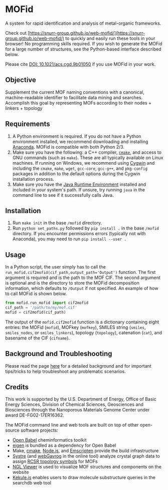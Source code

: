 # MOFid
A system for rapid identification and analysis of metal-organic frameworks.

Check out [https://snurr-group.github.io/web-mofid/](https://snurr-group.github.io/web-mofid/) to quickly and easily run these tools in your browser! No programming skills required. If you wish to generate the MOFid for a large number of structures, see the Python-based interface described below.

Please cite [DOI: 10.1021/acs.cgd.9b01050](https://pubs.acs.org/doi/abs/10.1021/acs.cgd.9b01050) if you use MOFid in your work.

## Objective
Supplement the current MOF naming conventions with a canonical, machine-readable identifier to facilitate data mining and searches. Accomplish this goal by representing MOFs according to their nodes + linkers + topology

## Requirements
1. A Python environment is required. If you do not have a Python environment installed, we recommend downloading and installing [Anaconda](https://www.anaconda.com/distribution/#download-section). MOFid is compatible with both Python 2/3.
2. Make sure you have the following: a C++ compiler, [`cmake`](https://cmake.org/), and access to GNU commands (such as `make`). These are all typically available on Linux machines. If running on Windows, we recommend using [Cygwin](https://www.cygwin.com/) and including the `cmake`, `make`, `wget`, `gcc-core`, `gcc-g++`, and `pkg-config` packages in addition to the default options during the Cygwin installation process.
3. Make sure you have the [Java Runtime Environment](https://www.java.com/en/download/) installed and included in your system's path. If unsure, try running `java` in the command line to see if it successfully calls Java.

## Installation
1. Run `make init` in the base `/mofid` directory.
2. Run `python set_paths.py` followed by `pip install .` in the base `/mofid` directory.  If you encounter permissions errors (typically not with Anaconda), you may need to run `pip install --user .`

## Usage
In a Python script, the user simply has to call the `run_mofid.cif2mofid(cif_path,output_path='Output')` function. The first argument is required and is the path to the MOF CIF. The second argument is optional and is the directory to store the MOFid decomposition information, which defaults to `/Output` if not specified. An example of how to call MOFid is shown below.
```python
from mofid.run_mofid import cif2mofid
cif_path = '/path/to/my/mof.cif'
mofid = cif2mofid(cif_path)
```
The output of the `mofid.cif2mofid` function is a dictionary containing eight entries: the MOFid (`mofid`), MOFkey (`mofkey`), SMILES string (`smiles`, `smiles_nodes`, or `smiles_linkers`), topology (`topology`), catenation (`cat`), and basename of the CIF (`cifname`).

## Background and Troubleshooting
Please read the page [here](https://github.com/snurr-group/web-mofid/blob/master/README.md) for a detailed background and for important tips/tricks to help troubleshoot any problematic scenarios.

## Credits
This work is supported by the U.S. Department of Energy, Office of Basic 
Energy Sciences, Division of Chemical Sciences, Geosciences and 
Biosciences through the Nanoporous Materials Genome Center under award 
DE-FG02-17ER16362.

The MOFid command line and web tools are built on top of other open-source software projects:

* [Open Babel](https://github.com/openbabel/openbabel) cheminformatics toolkit
* [eigen](http://eigen.tuxfamily.org/) is bundled as a dependency for Open Babel
* Make, [cmake](https://cmake.org/overview/), [Node.js](https://nodejs.org/en/), and [Emscripten](https://emscripten.org/index.html) provide the build infrastructure
* [Systre](http://www.gavrog.org/) (and [webGavrog](https://github.com/odf/webGavrog) in the online tool) analyze crystal graph data to assign [RCSR topology symbols](http://rcsr.anu.edu.au/) for MOFs
* [NGL Viewer](https://github.com/arose/ngl) is used to visualize MOF structures and components on the website
* [Kekule.js](http://partridgejiang.github.io/Kekule.js/) enables users to draw molecule substructure queries in the searchdb web tool
